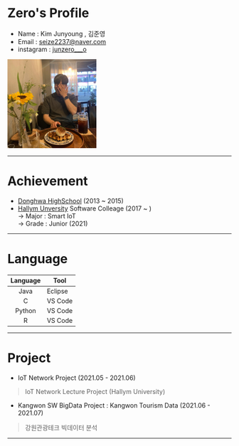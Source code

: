 # Zero's Profile
* Name : Kim Junyoung , 김준영 
* Email : seize2237@naver.com 
* instagram : [junzero___o][junzero___o]  
<img src=profile.jpg width=200 height=200>    

*****

# Achievement
* [Donghwa HighSchool][donghwa] (2013 ~ 2015)
* [Hallym Unversity][hallym] Software Colleage (2017 ~ )  
-> Major : Smart IoT  
-> Grade : Junior (2021)

*****

# Language
|Language|Tool|
|:---:|---|
|Java|Eclipse|
|C|VS Code|
|Python|VS Code|
|R|VS Code|

*****

# Project
* IoT Network Project (2021.05 - 2021.06)
> IoT Network Lecture Project (Hallym University)
* Kangwon SW BigData Project : Kangwon Tourism Data (2021.06 - 2021.07)
> 강원관광테크 빅데이터 분석 
*****


[junzero___o]: https://www.instagram.com/junzero___o/
[hallym]: https://www.hallym.ac.kr
[donghwa]: https://www.donghwa.hs.kr

